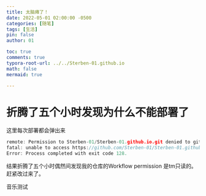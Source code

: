 ```yaml
---
title: 太脑瘫了！
date: 2022-05-01 02:00:00 -0500
categories: [随笔]
tags: [生活]
pin: false
author: 01

toc: true
comments: true
typora-root-url: ../../Sterben-01.github.io
math: false
mermaid: true

---
```


# 折腾了五个小时发现为什么不能部署了 

这里每次部署都会弹出来

```c++
remote: Permission to Sterben-01/Sterben-01.github.io.git denied to github-actions[bot]. 
fatal: unable to access https://github.com/Sterben-01/Sterben-01.github.io/: The requested URL returned error: 403 
Error: Process completed with exit code 128.
```

结果折腾了五个小时偶然间发现我的仓库的Workflow permission 是tm只读的。赶紧改过来了。

音乐测试